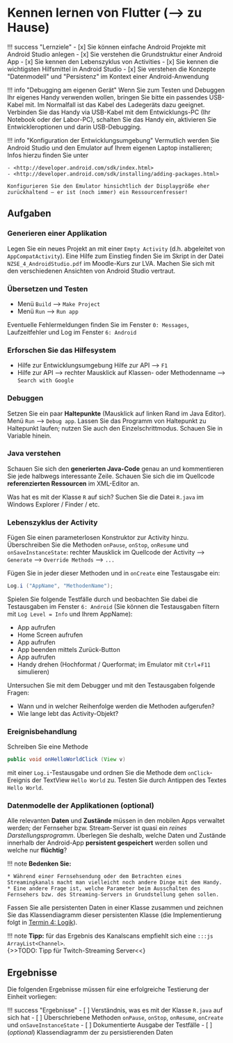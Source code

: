 # Kennen lernen von Flutter (--> zu Hause)


!!! success "Lernziele"
    - [x] Sie können einfache Android Projekte mit Android Studio anlegen
    - [x] Sie verstehen die Grundstruktur einer Android App
    - [x] Sie kennen den Lebenszyklus von Activities
    - [x] Sie kennen die wichtigsten Hilfsmittel in Android Studio
    - [x] Sie verstehen die Konzepte "Datenmodell" und "Persistenz" im Kontext einer Android-Anwendung

!!! info "Debugging am eigenen Gerät"
    Wenn Sie zum Testen und Debuggen Ihr eigenes Handy verwenden wollen, bringen Sie bitte ein passendes USB-Kabel mit. Im Normalfall ist das Kabel des Ladegeräts dazu geeignet. Verbinden Sie das Handy via USB-Kabel mit dem Entwicklungs-PC (Ihr Notebook oder der Labor-PC), schalten Sie das Handy ein, aktivieren Sie Entwickleroptionen und darin USB-Debugging.

!!! info "Konfiguration der Entwicklungsumgebung"
    Vermutlich werden Sie Android Studio und den Emulator auf Ihrem eigenen Laptop installieren; Infos hierzu finden Sie unter 

    - <http://developer.android.com/sdk/index.html>
    - <http://developer.android.com/sdk/installing/adding-packages.html>

    Konfigurieren Sie den Emulator hinsichtlich der Displaygröße eher zurückhaltend – er ist (noch immer) ein Ressourcenfresser!

## Aufgaben

### Generieren einer Applikation
Legen Sie ein neues Projekt an mit einer `Empty Activity` (d.h. abgeleitet von `AppCompatActivity`). Eine Hilfe zum Einstieg finden Sie im Skript in der Datei `NZSE_4_AndroidStudio.pdf` im Moodle-Kurs zur LVA. Machen Sie sich mit den verschiedenen Ansichten von Android Studio vertraut.

### Übersetzen und Testen
* Menü `Build` --> `Make Project` 
* Menü `Run` --> `Run app`

Eventuelle Fehlermeldungen finden Sie im Fenster `0: Messages`, Laufzeitfehler und Log im Fenster `6: Android`

### Erforschen Sie das Hilfesystem
* Hilfe zur Entwicklungsumgebung Hilfe zur API --> `F1`
* Hilfe zur API --> rechter Mausklick auf Klassen- oder Methodenname --> `Search with Google`

### Debuggen
Setzen Sie ein paar **Haltepunkte** (Mausklick auf linken Rand im Java Editor). Menü `Run` --> `Debug app`. Lassen Sie das Programm von Haltepunkt zu Haltepunkt laufen; nutzen Sie auch den Einzelschrittmodus. Schauen Sie in Variable hinein.

### Java verstehen
Schauen Sie sich den **generierten Java-Code** genau an und kommentieren Sie jede halbwegs interessante Zeile. Schauen Sie sich die im Quellcode **referenzierten Ressourcen** im XML-Editor an.

Was hat es mit der Klasse `R` auf sich? Suchen Sie die Datei `R.java` im Windows Explorer / Finder / etc.

### Lebenszyklus der Activity
Fügen Sie einen parameterlosen Konstruktor zur Activity hinzu. Überschreiben Sie die Methoden `onPause`, `onStop`, `onResume` und `onSaveInstanceState`: rechter Mausklick im Quellcode der Activity --> `Generate` --> `Override Methods` --> `...`

Fügen Sie in jeder dieser Methoden und in `onCreate` eine Testausgabe ein:

``` java
Log.i ("AppName", "MethodenName");
```

Spielen Sie folgende Testfälle durch und beobachten Sie dabei die Testausgaben im Fenster `6: Android` (Sie können die Testausgaben filtern mit `Log Level = Info` und Ihrem AppName):

* App aufrufen
* Home Screen aufrufen
* App aufrufen
* App beenden mittels Zurück-Button
* App aufrufen
* Handy drehen (Hochformat / Querformat; im Emulator mit `Ctrl`+`F11` simulieren)

Untersuchen Sie mit dem Debugger und mit den Testausgaben folgende Fragen:

* Wann und in welcher Reihenfolge werden die Methoden aufgerufen?
* Wie lange lebt das Activity-Objekt?


### Ereignisbehandlung
Schreiben Sie eine Methode
``` java
public void onHelloWorldClick (View v)
```
mit einer `Log.i`-Testausgabe und ordnen Sie die Methode dem `onClick`-Ereignis der TextView `Hello World` zu. Testen Sie durch Antippen des Textes `Hello World`.



### Datenmodelle der Applikationen (optional)
Alle relevanten **Daten** und **Zustände** müssen in den mobilen Apps verwaltet werden; der Fernseher bzw. Stream-Server ist quasi ein _reines Darstellungsprogramm_. Überlegen Sie deshalb, welche Daten und Zustände innerhalb der Android-App **persistent gespeichert** werden sollen und welche nur **flüchtig**?

!!! note
    **Bedenken Sie:** 

    * Während einer Fernsehsendung oder dem Betrachten eines Streamingkanals macht man vielleicht noch andere Dinge mit dem Handy.
    * Eine andere Frage ist, welche Parameter beim Ausschalten des Fernsehers bzw. des Streaming-Servers in Grundstellung gehen sollen. 

Fassen Sie alle persistenten Daten in einer Klasse zusammen und zeichnen Sie das Klassendiagramm dieser persistenten Klasse (die Implementierung folgt in [Termin 4: Logik](termin4.md)).

!!! note
    __Tipp:__ für das Ergebnis des Kanalscans empfiehlt sich eine `:::js ArrayList<Channel>`.  
    {>>TODO: Tipp für Twitch-Streaming Server<<}



## Ergebnisse

Die folgenden Ergebnisse müssen für eine erfolgreiche Testierung der Einheit vorliegen:

!!! success "Ergebnisse"
    - [ ] Verständnis, was es mit der Klasse `R.java` auf sich hat
    - [ ] Überschriebene Methoden `onPause`, `onStop`, `onResume`, `onCreate` und `onSaveInstanceState`
    - [ ] Dokumentierte Ausgabe der Testfälle
    - [ ] (*optional*) Klassendiagramm der zu persistierenden Daten